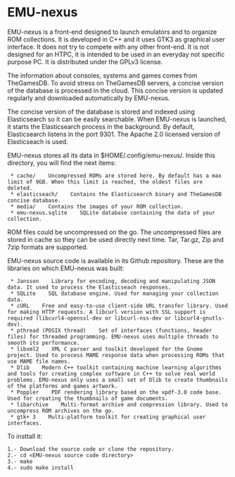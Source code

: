 # EMU-nexus

EMU-nexus is a front-end designed to launch emulators and to organize ROM collections. It is developed in C++ and it uses GTK3 as graphical user interface. It does not try to compete with any other front-end. It is not designed for an HTPC, it is intended to be used in an everyday not specific purpose PC. It is distributed under the GPLv3 license.


The information about consoles, systems and games comes from TheGamesDB. To avoid stress on TheGamesDB servers, a concise version of the database is processed in the cloud. This concise version is updated regularly and downloaded automatically by EMU-nexus.


The concise version of the database is stored and indexed using Elasticsearch so it can be easily searchable. When EMU-nexus is launched, it starts the Elasticsearch process in the background. By default, Elasticsearch listens in the port 9301. The Apache 2.0 licensed version of Elasticseach is used.


EMU-nexus stores all its data in $HOME/.config/emu-nexus/. Inside this directory, you will find the next items:

     * cache/    Uncompressed ROMs are stored here. By default has a max limit of 9GB. When this limit is reached, the oldest files are deleted.
     * elasticseach/    Contains the Elasticsearch binary and TheGamesDB concise database.
     * media/    Contains the images of your ROM collection.
     * emu-nexus.sqlite    SQLite database containing the data of your collection.


ROM files could be uncompressed on the go. The uncompressed files are stored in cache so they can be used directly next time. Tar, Tar.gz, Zip and 7zip formats are supported.


EMU-nexus source code is available in its Github repository. These are the libraries on which EMU-nexus was built:

     * Jansson    Library for encoding, decoding and manipulating JSON data. It used to process the Elasticseach responses.
     * SQLite    SQL database engine. Used for managing your collection data.
     * cURL    Free and easy-to-use client-side URL transfer library. Used for making HTTP requests. A libcurl version with SSL support is required (libcurl4-openssl-dev or libcurl-nss-dev or libcurl4-gnutls-dev).
     * pthread (POSIX thread)    Set of interfaces (functions, header files) for threaded programming. EMU-nexus uses multiple threads to smooth its performance.
     * libxml2    XML C parser and toolkit developed for the Gnome project. Used to process MAME response data when processing ROMs that use MAME file names.
     * Dlib    Modern C++ toolkit containing machine learning algorithms and tools for creating complex software in C++ to solve real world problems. EMU-nexus only uses a small set of Dlib to create thumbnails of the platforms and games artwork.
     * Poppler    PDF rendering library based on the xpdf-3.0 code base. Used for creating the thumbnails of game documents.
     * libarchive    Multi-format archive and compression library. Used to uncompress ROM archives on the go.
     * gtk+ 3    Multi-platform toolkit for creating graphical user interfaces.


To insttall it:

    1.- Download the source code or clone the repository.
    2.- cd <EMU-nexus source code directory>
    3.- make
    4.- sudo make install

